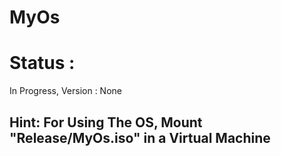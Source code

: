 # MyOs
# Status :
In Progress, 
Version : None
## Hint: For Using The OS, Mount "Release/MyOs.iso" in a Virtual Machine  
